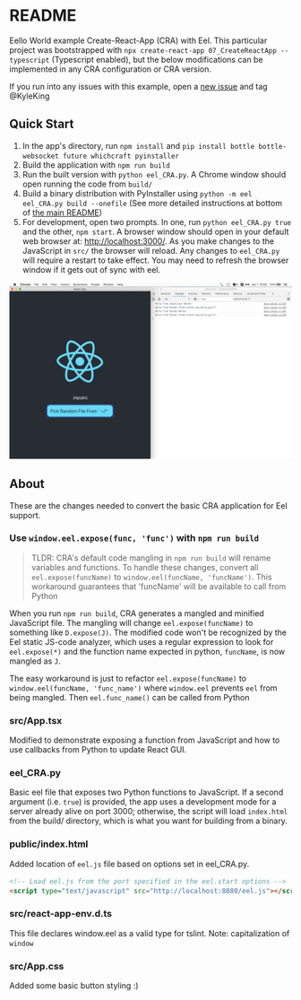 # README

Eello World example Create-React-App (CRA) with Eel. This particular project was bootstrapped with `npx create-react-app 07_CreateReactApp --typescript` (Typescript enabled), but the below modifications can be implemented in any CRA configuration or CRA version.

If you run into any issues with this example, open a [new issue](https://github.com/ChrisKnott/Eel/issues/new) and tag @KyleKing

## Quick Start

1. In the app's directory, run `npm install` and `pip install bottle bottle-websocket future whichcraft pyinstaller`
2. Build the application with `npm run build`
3. Run the built version with `python eel_CRA.py`. A Chrome window should open running the code from `build/`
4. Build a binary distribution with PyInstaller using `python -m eel eel_CRA.py build --onefile` (See more detailed instructions at bottom of [the main README](https://github.com/ChrisKnott/Eel))
5. For development, open two prompts. In one, run  `python eel_CRA.py true` and the other, `npm start`. A browser window should open in your default web browser at: [http://localhost:3000/](http://localhost:3000/). As you make changes to the JavaScript in `src/` the browser will reload. Any changes to `eel_CRA.py` will require a restart to take effect. You may need to refresh the browser window if it gets out of sync with eel.

![Demo.png](Demo.png)

## About

These are the changes needed to convert the basic CRA application for Eel support.

### Use `window.eel.expose(func, 'func')` with `npm run build`

> TLDR: CRA's default code mangling in `npm run build` will rename variables and functions. To handle these changes, convert all `eel.expose(funcName)` to `window.eel(funcName, 'funcName')`. This workaround guarantees that 'funcName' will be available to call from Python

When you run `npm run build`, CRA generates a mangled and minified JavaScript file. The mangling will change `eel.expose(funcName)` to something like `D.expose(J)`. The modified code won't be recognized by the Eel static JS-code analyzer, which uses a regular expression to look for `eel.expose(*)` and the function name expected in python, `funcName`, is now mangled as `J`.

The easy workaround is just to refactor `eel.expose(funcName)` to `window.eel(funcName, 'func_name')` where `window.eel` prevents `eel` from being mangled. Then `eel.func_name()` can be called from Python

### src/App.tsx

Modified to demonstrate exposing a function from JavaScript and how to use callbacks from Python to update React GUI.

### eel_CRA.py

Basic eel file that exposes two Python functions to JavaScript. If a second argument (i.e. `true`) is provided, the app uses a development mode for a server already alive on port 3000; otherwise, the script will load `index.html` from the build/ directory, which is what you want for building from a binary.

### public/index.html

Added location of `eel.js` file based on options set in eel_CRA.py.

```html
<!-- Load eel.js from the port specified in the eel.start options -->
<script type="text/javascript" src="http://localhost:8080/eel.js"></script>
```

### src/react-app-env.d.ts

This file declares window.eel as a valid type for tslint. Note: capitalization of `window`


### src/App.css

Added some basic button styling :)
